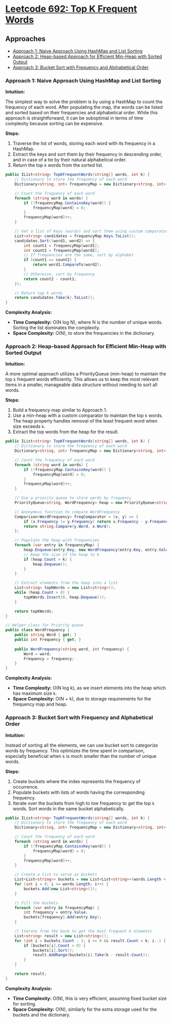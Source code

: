 # [Leetcode 692: Top K Frequent Words](https://leetcode.com/problems/top-k-frequent-words/)

## Approaches

- [Approach 1: Naive Approach Using HashMap and List Sorting](#approach-1)
- [Approach 2: Heap-based Approach for Efficient Min-Heap with Sorted Output](#approach-2)
- [Approach 3: Bucket Sort with Frequency and Alphabetical Order](#approach-3)

### Approach 1: Naive Approach Using HashMap and List Sorting

**Intuition:**

The simplest way to solve the problem is by using a HashMap to count the frequency of each word. After populating the map, the words can be listed and sorted based on their frequencies and alphabetical order. While this approach is straightforward, it can be suboptimal in terms of time complexity because sorting can be expensive.

**Steps:**

1. Traverse the list of words, storing each word with its frequency in a HashMap.
2. Extract the keys and sort them by their frequency in descending order, and in case of a tie by their natural alphabetical order.
3. Return the top `k` words from the sorted list.

```csharp
public IList<string> TopKFrequentWords(string[] words, int k) {
    // Dictionary to store the frequency of each word
    Dictionary<string, int> frequencyMap = new Dictionary<string, int>();

    // Count the frequency of each word
    foreach (string word in words) {
        if (!frequencyMap.ContainsKey(word)) {
            frequencyMap[word] = 0;
        }
        frequencyMap[word]++;
    }

    // Get a list of keys (words) and sort them using custom comparator
    List<string> candidates = frequencyMap.Keys.ToList();
    candidates.Sort((word1, word2) => {
        int count1 = frequencyMap[word1];
        int count2 = frequencyMap[word2];
        // If frequencies are the same, sort by alphabet
        if (count1 == count2) {
            return word1.CompareTo(word2);
        }
        // Otherwise, sort by frequency
        return count2 - count1;
    });

    // Return top k words
    return candidates.Take(k).ToList();
}
```

**Complexity Analysis:**

- **Time Complexity:** O(N log N), where N is the number of unique words. Sorting the list dominates the complexity.
- **Space Complexity:** O(N), to store the frequencies in the dictionary.

### Approach 2: Heap-based Approach for Efficient Min-Heap with Sorted Output

**Intuition:**

A more optimal approach utilizes a PriorityQueue (min-heap) to maintain the top `k` frequent words efficiently. This allows us to keep the most relevant items in a smaller, manageable data structure without needing to sort all words.

**Steps:**

1. Build a frequency map similar to Approach 1.
2. Use a min-heap with a custom comparator to maintain the top `k` words. The heap property handles removal of the least frequent word when size exceeds `k`.
3. Extract the top words from the heap for the result.

```csharp
public IList<string> TopKFrequentWords(string[] words, int k) {
    // Dictionary to store the frequency of each word
    Dictionary<string, int> frequencyMap = new Dictionary<string, int>();

    // Count the frequency of each word
    foreach (string word in words) {
        if (!frequencyMap.ContainsKey(word)) {
            frequencyMap[word] = 0;
        }
        frequencyMap[word]++;
    }

    // Use a priority queue to store words by frequency
    PriorityQueue<string, WordFrequency> heap = new PriorityQueue<string, WordFrequency>();

    // Anonymous function to compare WordFrequency
    Comparison<WordFrequency> freqComparator = (x, y) => {
        if (x.Frequency != y.Frequency) return x.Frequency - y.Frequency;
        return string.Compare(y.Word, x.Word);
    };

    // Populate the heap with frequencies
    foreach (var entry in frequencyMap) {
        heap.Enqueue(entry.Key, new WordFrequency(entry.Key, entry.Value), freqComparator);
        // Keep the size of the heap to k
        if (heap.Count > k) {
            heap.Dequeue();
        }
    }

    // Extract elements from the heap into a list
    List<string> topKWords = new List<string>();
    while (heap.Count > 0) {
        topKWords.Insert(0, heap.Dequeue());
    }

    return topKWords;
}

// Helper class for Priority queue
public class WordFrequency {
    public string Word { get; }
    public int Frequency { get; }
    
    public WordFrequency(string word, int frequency) {
        Word = word;
        Frequency = frequency;
    }
}
```

**Complexity Analysis:**

- **Time Complexity:** O(N log k), as we insert elements into the heap which has maximum size `k`.
- **Space Complexity:** O(N + k), due to storage requirements for the frequency map and heap.

### Approach 3: Bucket Sort with Frequency and Alphabetical Order

**Intuition:**

Instead of sorting all the elements, we can use bucket sort to categorize words by frequency. This optimizes the time spent in comparison, especially beneficial when `k` is much smaller than the number of unique words.

**Steps:**

1. Create buckets where the index represents the frequency of occurrence.
2. Populate buckets with lists of words having the corresponding frequency.
3. Iterate over the buckets from high to low frequency to get the top `k` words. Sort words in the same bucket alphabetically.

```csharp
public IList<string> TopKFrequentWords(string[] words, int k) {
    // Dictionary to store the frequency of each word
    Dictionary<string, int> frequencyMap = new Dictionary<string, int>();

    // Count the frequency of each word
    foreach (string word in words) {
        if (!frequencyMap.ContainsKey(word)) {
            frequencyMap[word] = 0;
        }
        frequencyMap[word]++;
    }

    // Create a list to serve as buckets
    List<List<string>> buckets = new List<List<string>>(words.Length + 1);
    for (int i = 0; i <= words.Length; i++) {
        buckets.Add(new List<string>());
    }

    // Fill the buckets
    foreach (var entry in frequencyMap) {
        int frequency = entry.Value;
        buckets[frequency].Add(entry.Key);
    }

    // Iterate from the back to get the most frequent k elements
    List<string> result = new List<string>();
    for (int i = buckets.Count - 1; i >= 0 && result.Count < k; i--) {
        if (buckets[i].Count > 0) {
            buckets[i].Sort();
            result.AddRange(buckets[i].Take(k - result.Count));
        }
    }

    return result;
}
```

**Complexity Analysis:**

- **Time Complexity:** O(N), this is very efficient, assuming fixed bucket size for sorting.
- **Space Complexity:** O(N), similarly for the extra storage used for the buckets and the dictionary.

